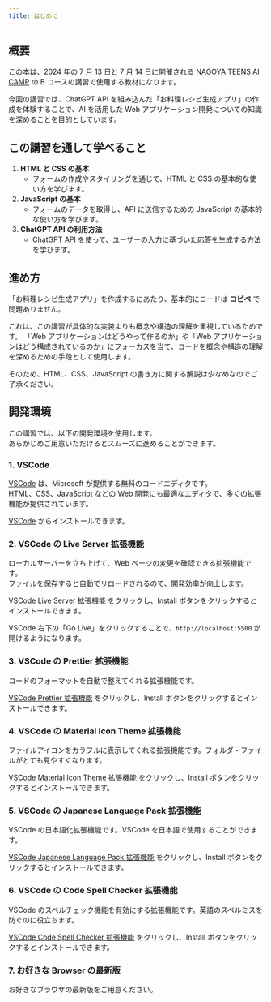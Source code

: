 ```yaml
---
title: はじめに
---
```


## 概要

この本は、2024 年の 7 月 13 日と 7 月 14 日に開催される [NAGOYA TEENS AI CAMP](https://nt-aicamp.com) の B コースの講習で使用する教材になります。

今回の講習では、ChatGPT API を組み込んだ「お料理レシピ生成アプリ」の作成を体験することで、AI を活用した Web アプリケーション開発についての知識を深めることを目的としています。

## この講習を通して学べること

1. **HTML と CSS の基本**
   - フォームの作成やスタイリングを通じて、HTML と CSS の基本的な使い方を学びます。
2. **JavaScript の基本**
   - フォームのデータを取得し、API に送信するための JavaScript の基本的な使い方を学びます。
3. **ChatGPT API の利用方法**
   - ChatGPT API を使って、ユーザーの入力に基づいた応答を生成する方法を学びます。

## 進め方

「お料理レシピ生成アプリ」を作成するにあたり、基本的にコードは **コピペ** で問題ありません。

これは、この講習が具体的な実装よりも概念や構造の理解を重視しているためです。
「Web アプリケーションはどうやって作るのか」や「Web アプリケーションはどう構成されているのか」にフォーカスを当て、コードを概念や構造の理解を深めるための手段として使用します。

そのため、HTML、CSS、JavaScript の書き方に関する解説は少なめなのでご了承ください。

## 開発環境

この講習では、以下の開発環境を使用します。\
あらかじめご用意いただけるとスムーズに進めることができます。

### 1. VSCode

[VSCode](https://code.visualstudio.com) は、Microsoft が提供する無料のコードエディタです。\
HTML、CSS、JavaScript などの Web 開発にも最適なエディタで、多くの拡張機能が提供されています。

[VSCode](https://code.visualstudio.com) からインストールできます。

### 2. VSCode の Live Server 拡張機能

ローカルサーバーを立ち上げて、Web ページの変更を確認できる拡張機能です。\
ファイルを保存すると自動でリロードされるので、開発効率が向上します。

[VSCode Live Server 拡張機能](https://marketplace.visualstudio.com/items?itemName=ritwickdey.LiveServer) をクリックし、Install ボタンをクリックするとインストールできます。

VSCode 右下の「Go Live」をクリックすることで、`http://localhost:5500` が開けるようになります。

### 3. VSCode の Prettier 拡張機能

コードのフォーマットを自動で整えてくれる拡張機能です。

[VSCode Prettier 拡張機能](https://marketplace.visualstudio.com/items?itemName=esbenp.prettier-vscode) をクリックし、Install ボタンをクリックするとインストールできます。

### 4. VSCode の Material Icon Theme 拡張機能

ファイルアイコンをカラフルに表示してくれる拡張機能です。フォルダ・ファイルがとても見やすくなります。

[VSCode Material Icon Theme 拡張機能](https://marketplace.visualstudio.com/items?itemName=pkief.material-icon-theme) をクリックし、Install ボタンをクリックするとインストールできます。

### 5. VSCode の Japanese Language Pack 拡張機能

VSCode の日本語化拡張機能です。VSCode を日本語で使用することができます。

[VSCode Japanese Language Pack 拡張機能](https://marketplace.visualstudio.com/items?itemName=MS-CEINTL.vscode-language-pack-ja) をクリックし、Install ボタンをクリックするとインストールできます。

### 6. VSCode の Code Spell Checker 拡張機能

VSCode のスペルチェック機能を有効にする拡張機能です。英語のスペルミスを防ぐのに役立ちます。

[VSCode Code Spell Checker 拡張機能](https://marketplace.visualstudio.com/items?itemName=streetsidesoftware.code-spell-checker) をクリックし、Install ボタンをクリックするとインストールできます。

### 7. お好きな Browser の最新版

お好きなブラウザの最新版をご用意ください。
